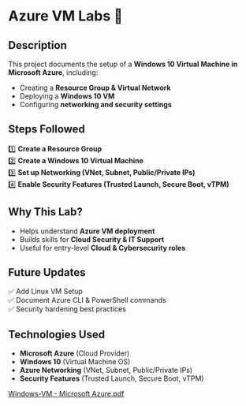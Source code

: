 # Azure VM Labs 🚀

## Description  
This project documents the setup of a **Windows 10 Virtual Machine in Microsoft Azure**, including:  
- Creating a **Resource Group & Virtual Network**  
- Deploying a **Windows 10 VM**  
- Configuring **networking and security settings**  

## Steps Followed  
1️⃣ **Create a Resource Group**  
2️⃣ **Create a Windows 10 Virtual Machine**  
3️⃣ **Set up Networking (VNet, Subnet, Public/Private IPs)**  
4️⃣ **Enable Security Features (Trusted Launch, Secure Boot, vTPM)**  

## Why This Lab?  
- Helps understand **Azure VM deployment**  
- Builds skills for **Cloud Security & IT Support**  
- Useful for entry-level **Cloud & Cybersecurity roles**  

## Future Updates  
✅ Add Linux VM Setup  
✅ Document Azure CLI & PowerShell commands  
✅ Security hardening best practices  

## Technologies Used  
- **Microsoft Azure** (Cloud Provider)  
- **Windows 10** (Virtual Machine OS)  
- **Azure Networking** (VNet, Subnet, Public/Private IPs)  
- **Security Features** (Trusted Launch, Secure Boot, vTPM)  


[Windows-VM - Microsoft Azure.pdf](https://github.com/user-attachments/files/18725976/Windows-VM.-.Microsoft.Azure.pdf)






